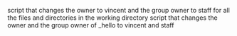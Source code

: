 script that changes the owner to vincent and the group owner to staff for all the files and directories in the working directory
script that changes the owner and the group owner of _hello to vincent and staff
